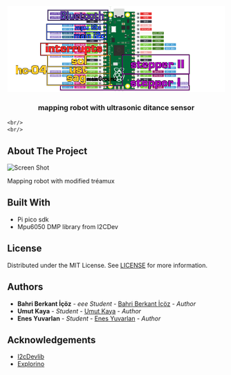 
<br/>
<p align="center">
  <a href="https://github.com/Leonidas213/DonaRomba">
    <img src="bit.png" alt="Logo" >
  </a>

  <h3 align="center">mapping robot with ultrasonic ditance sensor</h3>

  <p align="center">
    
    <br/>
    <br/>
  </p>
</p>



## About The Project

![Screen Shot](images/screenshot.png)

Mapping robot with modified tréamux


## Built With

* Pi pico sdk
* Mpu6050 DMP library from I2CDev


## License

Distributed under the MIT License. See [LICENSE](https://github.com/Leonidas213/DonaRomba/blob/main/LICENSE.md) for more information.

## Authors

* **Bahri Berkant İçöz** - *eee Student* - [Bahri Berkant İçöz](https://github.com/leonidas213) - *Author*
* **Umut Kaya** - *Student* - [Umut Kaya](https://github.com/UmutKaya05) - *Author*
* **Enes Yuvarlan** - *Student* - [Enes Yuvarlan](https://github.com/nsyvrln) - *Author*

## Acknowledgements

* [I2cDevlib](https://github.com/jrowberg/i2cdevlib)
* [Explorino](https://github.com/giomalt/explorino)

